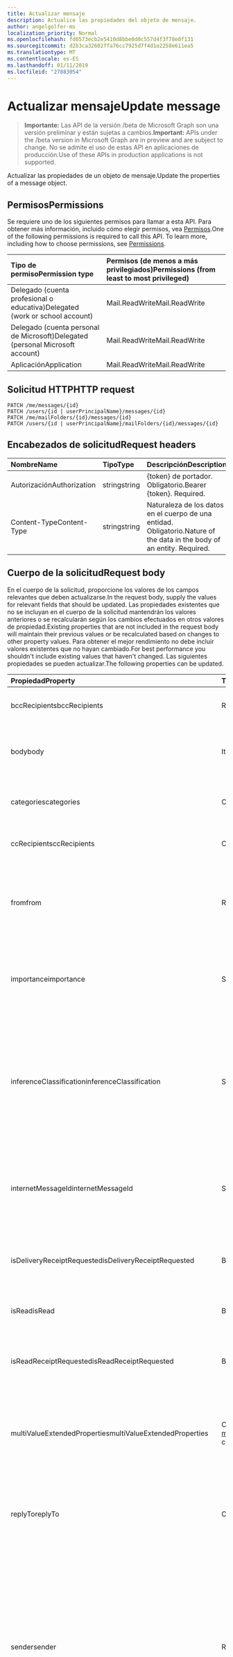 ```yaml
---
title: Actualizar mensaje
description: Actualice las propiedades del objeto de mensaje.
author: angelgolfer-ms
localization_priority: Normal
ms.openlocfilehash: fd0573ecb2e5410d8bbe0d0c557d4f3f78e0f131
ms.sourcegitcommit: d2b3ca32602ffa76cc7925d7f4d1e2258e611ea5
ms.translationtype: MT
ms.contentlocale: es-ES
ms.lasthandoff: 01/11/2019
ms.locfileid: "27883054"
---
```

# <a name="update-message"></a><span data-ttu-id="f3f52-103">Actualizar mensaje</span><span class="sxs-lookup"><span data-stu-id="f3f52-103">Update message</span></span>

> <span data-ttu-id="f3f52-104">**Importante:** Las API de la versión /beta de Microsoft Graph son una versión preliminar y están sujetas a cambios.</span><span class="sxs-lookup"><span data-stu-id="f3f52-104">**Important:** APIs under the /beta version in Microsoft Graph are in preview and are subject to change.</span></span> <span data-ttu-id="f3f52-105">No se admite el uso de estas API en aplicaciones de producción.</span><span class="sxs-lookup"><span data-stu-id="f3f52-105">Use of these APIs in production applications is not supported.</span></span>

<span data-ttu-id="f3f52-106">Actualizar las propiedades de un objeto de mensaje.</span><span class="sxs-lookup"><span data-stu-id="f3f52-106">Update the properties of a message object.</span></span>
## <a name="permissions"></a><span data-ttu-id="f3f52-107">Permisos</span><span class="sxs-lookup"><span data-stu-id="f3f52-107">Permissions</span></span>
<span data-ttu-id="f3f52-p102">Se requiere uno de los siguientes permisos para llamar a esta API. Para obtener más información, incluido cómo elegir permisos, vea [Permisos](/graph/permissions-reference).</span><span class="sxs-lookup"><span data-stu-id="f3f52-p102">One of the following permissions is required to call this API. To learn more, including how to choose permissions, see [Permissions](/graph/permissions-reference).</span></span>

|<span data-ttu-id="f3f52-110">Tipo de permiso</span><span class="sxs-lookup"><span data-stu-id="f3f52-110">Permission type</span></span>      | <span data-ttu-id="f3f52-111">Permisos (de menos a más privilegiados)</span><span class="sxs-lookup"><span data-stu-id="f3f52-111">Permissions (from least to most privileged)</span></span>              |
|:--------------------|:---------------------------------------------------------|
|<span data-ttu-id="f3f52-112">Delegado (cuenta profesional o educativa)</span><span class="sxs-lookup"><span data-stu-id="f3f52-112">Delegated (work or school account)</span></span> | <span data-ttu-id="f3f52-113">Mail.ReadWrite</span><span class="sxs-lookup"><span data-stu-id="f3f52-113">Mail.ReadWrite</span></span>    |
|<span data-ttu-id="f3f52-114">Delegado (cuenta personal de Microsoft)</span><span class="sxs-lookup"><span data-stu-id="f3f52-114">Delegated (personal Microsoft account)</span></span> | <span data-ttu-id="f3f52-115">Mail.ReadWrite</span><span class="sxs-lookup"><span data-stu-id="f3f52-115">Mail.ReadWrite</span></span>    |
|<span data-ttu-id="f3f52-116">Aplicación</span><span class="sxs-lookup"><span data-stu-id="f3f52-116">Application</span></span> | <span data-ttu-id="f3f52-117">Mail.ReadWrite</span><span class="sxs-lookup"><span data-stu-id="f3f52-117">Mail.ReadWrite</span></span> |

## <a name="http-request"></a><span data-ttu-id="f3f52-118">Solicitud HTTP</span><span class="sxs-lookup"><span data-stu-id="f3f52-118">HTTP request</span></span>
<!-- { "blockType": "ignored" } -->
```http
PATCH /me/messages/{id}
PATCH /users/{id | userPrincipalName}/messages/{id}
PATCH /me/mailFolders/{id}/messages/{id}
PATCH /users/{id | userPrincipalName}/mailFolders/{id}/messages/{id}
```
## <a name="request-headers"></a><span data-ttu-id="f3f52-119">Encabezados de solicitud</span><span class="sxs-lookup"><span data-stu-id="f3f52-119">Request headers</span></span>
| <span data-ttu-id="f3f52-120">Nombre</span><span class="sxs-lookup"><span data-stu-id="f3f52-120">Name</span></span>       | <span data-ttu-id="f3f52-121">Tipo</span><span class="sxs-lookup"><span data-stu-id="f3f52-121">Type</span></span> | <span data-ttu-id="f3f52-122">Descripción</span><span class="sxs-lookup"><span data-stu-id="f3f52-122">Description</span></span>|
|:-----------|:------|:----------|
| <span data-ttu-id="f3f52-123">Autorización</span><span class="sxs-lookup"><span data-stu-id="f3f52-123">Authorization</span></span>  | <span data-ttu-id="f3f52-124">string</span><span class="sxs-lookup"><span data-stu-id="f3f52-124">string</span></span>  | <span data-ttu-id="f3f52-p103">{token} de portador. Obligatorio.</span><span class="sxs-lookup"><span data-stu-id="f3f52-p103">Bearer {token}. Required.</span></span> |
| <span data-ttu-id="f3f52-127">Content-Type</span><span class="sxs-lookup"><span data-stu-id="f3f52-127">Content-Type</span></span> | <span data-ttu-id="f3f52-128">string</span><span class="sxs-lookup"><span data-stu-id="f3f52-128">string</span></span>  | <span data-ttu-id="f3f52-p104">Naturaleza de los datos en el cuerpo de una entidad. Obligatorio.</span><span class="sxs-lookup"><span data-stu-id="f3f52-p104">Nature of the data in the body of an entity. Required.</span></span> |
## <a name="request-body"></a><span data-ttu-id="f3f52-131">Cuerpo de la solicitud</span><span class="sxs-lookup"><span data-stu-id="f3f52-131">Request body</span></span>
<span data-ttu-id="f3f52-132">En el cuerpo de la solicitud, proporcione los valores de los campos relevantes que deben actualizarse.</span><span class="sxs-lookup"><span data-stu-id="f3f52-132">In the request body, supply the values for relevant fields that should be updated.</span></span> <span data-ttu-id="f3f52-133">Las propiedades existentes que no se incluyan en el cuerpo de la solicitud mantendrán los valores anteriores o se recalcularán según los cambios efectuados en otros valores de propiedad.</span><span class="sxs-lookup"><span data-stu-id="f3f52-133">Existing properties that are not included in the request body will maintain their previous values or be recalculated based on changes to other property values.</span></span> <span data-ttu-id="f3f52-134">Para obtener el mejor rendimiento no debe incluir valores existentes que no hayan cambiado.</span><span class="sxs-lookup"><span data-stu-id="f3f52-134">For best performance you shouldn't include existing values that haven't changed.</span></span> <span data-ttu-id="f3f52-135">Las siguientes propiedades se pueden actualizar.</span><span class="sxs-lookup"><span data-stu-id="f3f52-135">The following properties can be updated.</span></span>

| <span data-ttu-id="f3f52-136">Propiedad</span><span class="sxs-lookup"><span data-stu-id="f3f52-136">Property</span></span>     | <span data-ttu-id="f3f52-137">Tipo</span><span class="sxs-lookup"><span data-stu-id="f3f52-137">Type</span></span>   |<span data-ttu-id="f3f52-138">Descripción</span><span class="sxs-lookup"><span data-stu-id="f3f52-138">Description</span></span>|
|:---------------|:--------|:----------|
|<span data-ttu-id="f3f52-139">bccRecipients</span><span class="sxs-lookup"><span data-stu-id="f3f52-139">bccRecipients</span></span>|<span data-ttu-id="f3f52-140">Recipient</span><span class="sxs-lookup"><span data-stu-id="f3f52-140">Recipient</span></span>|<span data-ttu-id="f3f52-141">Los destinatarios de CCO del mensaje.</span><span class="sxs-lookup"><span data-stu-id="f3f52-141">The Bcc recipients for the message.</span></span> |
|<span data-ttu-id="f3f52-142">body</span><span class="sxs-lookup"><span data-stu-id="f3f52-142">body</span></span>|<span data-ttu-id="f3f52-143">ItemBody</span><span class="sxs-lookup"><span data-stu-id="f3f52-143">ItemBody</span></span>|<span data-ttu-id="f3f52-144">El cuerpo del mensaje.</span><span class="sxs-lookup"><span data-stu-id="f3f52-144">The body of the message.</span></span> <span data-ttu-id="f3f52-145">Actualizable sólo si isDraft = true.</span><span class="sxs-lookup"><span data-stu-id="f3f52-145">Updatable only if isDraft = true.</span></span>|
|<span data-ttu-id="f3f52-146">categories</span><span class="sxs-lookup"><span data-stu-id="f3f52-146">categories</span></span>|<span data-ttu-id="f3f52-147">Colección String</span><span class="sxs-lookup"><span data-stu-id="f3f52-147">String collection</span></span>|<span data-ttu-id="f3f52-148">Las categorías asociadas al mensaje.</span><span class="sxs-lookup"><span data-stu-id="f3f52-148">The categories associated with the message.</span></span>|
|<span data-ttu-id="f3f52-149">ccRecipients</span><span class="sxs-lookup"><span data-stu-id="f3f52-149">ccRecipients</span></span>|<span data-ttu-id="f3f52-150">Colección Recipient</span><span class="sxs-lookup"><span data-stu-id="f3f52-150">Recipient collection</span></span>|<span data-ttu-id="f3f52-151">Los destinatarios de Cc del mensaje.</span><span class="sxs-lookup"><span data-stu-id="f3f52-151">The Cc recipients for the message.</span></span> |
|<span data-ttu-id="f3f52-152">from</span><span class="sxs-lookup"><span data-stu-id="f3f52-152">from</span></span>|<span data-ttu-id="f3f52-153">Recipient</span><span class="sxs-lookup"><span data-stu-id="f3f52-153">Recipient</span></span>|<span data-ttu-id="f3f52-154">El propietario del buzón y el remitente del mensaje.</span><span class="sxs-lookup"><span data-stu-id="f3f52-154">The mailbox owner and sender of the message.</span></span> <span data-ttu-id="f3f52-155">Debe corresponder con el buzón real que se usa.</span><span class="sxs-lookup"><span data-stu-id="f3f52-155">Must correspond to the actual mailbox used.</span></span> |
|<span data-ttu-id="f3f52-156">importance</span><span class="sxs-lookup"><span data-stu-id="f3f52-156">importance</span></span>|<span data-ttu-id="f3f52-157">String</span><span class="sxs-lookup"><span data-stu-id="f3f52-157">String</span></span>|<span data-ttu-id="f3f52-p108">La importancia del mensaje. Los valores posibles son: `Low`, `Normal`, `High`.</span><span class="sxs-lookup"><span data-stu-id="f3f52-p108">The importance of the message. Possible values are: `Low`, `Normal`, `High`.</span></span>|
|<span data-ttu-id="f3f52-160">inferenceClassification</span><span class="sxs-lookup"><span data-stu-id="f3f52-160">inferenceClassification</span></span> | <span data-ttu-id="f3f52-161">String</span><span class="sxs-lookup"><span data-stu-id="f3f52-161">String</span></span> | <span data-ttu-id="f3f52-p109">La clasificación del mensaje para el usuario, según relevancia inferida, importancia o según una invalidación explícita. Los valores posibles son: `focused` o `other`.</span><span class="sxs-lookup"><span data-stu-id="f3f52-p109">The classification of the message for the user, based on inferred relevance or importance, or on an explicit override. Possible values are: `focused` or `other`.</span></span> |
|<span data-ttu-id="f3f52-164">internetMessageId</span><span class="sxs-lookup"><span data-stu-id="f3f52-164">internetMessageId</span></span> |<span data-ttu-id="f3f52-165">String</span><span class="sxs-lookup"><span data-stu-id="f3f52-165">String</span></span> |<span data-ttu-id="f3f52-166">El identificador del mensaje en el formato especificado por [RFC2822](https://www.ietf.org/rfc/rfc2822.txt).</span><span class="sxs-lookup"><span data-stu-id="f3f52-166">The message ID in the format specified by [RFC2822](https://www.ietf.org/rfc/rfc2822.txt).</span></span> <span data-ttu-id="f3f52-167">Actualizable sólo si isDraft = true.</span><span class="sxs-lookup"><span data-stu-id="f3f52-167">Updatable only if isDraft = true.</span></span>|
|<span data-ttu-id="f3f52-168">isDeliveryReceiptRequested</span><span class="sxs-lookup"><span data-stu-id="f3f52-168">isDeliveryReceiptRequested</span></span>|<span data-ttu-id="f3f52-169">Booleano</span><span class="sxs-lookup"><span data-stu-id="f3f52-169">Boolean</span></span>|<span data-ttu-id="f3f52-170">Indica si se solicita confirmación de lectura para el mensaje.</span><span class="sxs-lookup"><span data-stu-id="f3f52-170">Indicates whether a read receipt is requested for the message.</span></span>|
|<span data-ttu-id="f3f52-171">isRead</span><span class="sxs-lookup"><span data-stu-id="f3f52-171">isRead</span></span>|<span data-ttu-id="f3f52-172">Booleano</span><span class="sxs-lookup"><span data-stu-id="f3f52-172">Boolean</span></span>|<span data-ttu-id="f3f52-173">Indica si se ha leído el mensaje.</span><span class="sxs-lookup"><span data-stu-id="f3f52-173">Indicates whether the message has been read.</span></span>|
|<span data-ttu-id="f3f52-174">isReadReceiptRequested</span><span class="sxs-lookup"><span data-stu-id="f3f52-174">isReadReceiptRequested</span></span>|<span data-ttu-id="f3f52-175">Booleano</span><span class="sxs-lookup"><span data-stu-id="f3f52-175">Boolean</span></span>|<span data-ttu-id="f3f52-176">Indica si se solicita confirmación de lectura para el mensaje.</span><span class="sxs-lookup"><span data-stu-id="f3f52-176">Indicates whether a read receipt is requested for the message.</span></span>|
|<span data-ttu-id="f3f52-177">multiValueExtendedProperties</span><span class="sxs-lookup"><span data-stu-id="f3f52-177">multiValueExtendedProperties</span></span>|<span data-ttu-id="f3f52-178">Colección [multiValueLegacyExtendedProperty](../resources/multivaluelegacyextendedproperty.md)</span><span class="sxs-lookup"><span data-stu-id="f3f52-178">[multiValueLegacyExtendedProperty](../resources/multivaluelegacyextendedproperty.md) collection</span></span>| <span data-ttu-id="f3f52-179">La colección de propiedades extendidas de varios valores definidos para el mensaje.</span><span class="sxs-lookup"><span data-stu-id="f3f52-179">The collection of multi-value extended properties defined for the message.</span></span> <span data-ttu-id="f3f52-180">Admite valores NULL.</span><span class="sxs-lookup"><span data-stu-id="f3f52-180">Nullable.</span></span>|
|<span data-ttu-id="f3f52-181">replyTo</span><span class="sxs-lookup"><span data-stu-id="f3f52-181">replyTo</span></span>|<span data-ttu-id="f3f52-182">Colección Recipient</span><span class="sxs-lookup"><span data-stu-id="f3f52-182">Recipient collection</span></span>|<span data-ttu-id="f3f52-183">Las direcciones de correo electrónico que se utilizan al responder.</span><span class="sxs-lookup"><span data-stu-id="f3f52-183">The email addresses to use when replying.</span></span> <span data-ttu-id="f3f52-184">Actualizable sólo si isDraft = true.</span><span class="sxs-lookup"><span data-stu-id="f3f52-184">Updatable only if isDraft = true.</span></span>|
|<span data-ttu-id="f3f52-185">sender</span><span class="sxs-lookup"><span data-stu-id="f3f52-185">sender</span></span>|<span data-ttu-id="f3f52-186">Recipient</span><span class="sxs-lookup"><span data-stu-id="f3f52-186">Recipient</span></span>|<span data-ttu-id="f3f52-187">La cuenta que se utiliza realmente para generar el mensaje.</span><span class="sxs-lookup"><span data-stu-id="f3f52-187">The account that is actually used to generate the message.</span></span> <span data-ttu-id="f3f52-188">Actualizable cuando se envía un mensaje desde un [buzón compartido](https://docs.microsoft.com/en-us/exchange/collaboration/shared-mailboxes/shared-mailboxes)o enviar un mensaje como un [delegado](https://support.office.com/en-us/article/allow-someone-else-to-manage-your-mail-and-calendar-41c40c04-3bd1-4d22-963a-28eafec25926).</span><span class="sxs-lookup"><span data-stu-id="f3f52-188">Updatable when sending a message from a [shared mailbox](https://docs.microsoft.com/en-us/exchange/collaboration/shared-mailboxes/shared-mailboxes), or sending a message as a [delegate](https://support.office.com/en-us/article/allow-someone-else-to-manage-your-mail-and-calendar-41c40c04-3bd1-4d22-963a-28eafec25926).</span></span> <span data-ttu-id="f3f52-189">En cualquier caso, el valor debe corresponder al buzón real que se usa.</span><span class="sxs-lookup"><span data-stu-id="f3f52-189">In any case, the value must correspond to the actual mailbox used.</span></span>|
|<span data-ttu-id="f3f52-190">singleValueExtendedProperties</span><span class="sxs-lookup"><span data-stu-id="f3f52-190">singleValueExtendedProperties</span></span>|<span data-ttu-id="f3f52-191">Colección [singleValueLegacyExtendedProperty](../resources/singlevaluelegacyextendedproperty.md)</span><span class="sxs-lookup"><span data-stu-id="f3f52-191">[singleValueLegacyExtendedProperty](../resources/singlevaluelegacyextendedproperty.md) collection</span></span>| <span data-ttu-id="f3f52-192">La colección de propiedades extendidas de valor único definido para el mensaje.</span><span class="sxs-lookup"><span data-stu-id="f3f52-192">The collection of single-value extended properties defined for the message.</span></span> <span data-ttu-id="f3f52-193">Admite valores NULL.</span><span class="sxs-lookup"><span data-stu-id="f3f52-193">Nullable.</span></span>|
|<span data-ttu-id="f3f52-194">subject</span><span class="sxs-lookup"><span data-stu-id="f3f52-194">subject</span></span>|<span data-ttu-id="f3f52-195">Cadena</span><span class="sxs-lookup"><span data-stu-id="f3f52-195">String</span></span>|<span data-ttu-id="f3f52-196">El asunto del mensaje.</span><span class="sxs-lookup"><span data-stu-id="f3f52-196">The subject of the message.</span></span> <span data-ttu-id="f3f52-197">Actualizable sólo si isDraft = true.</span><span class="sxs-lookup"><span data-stu-id="f3f52-197">Updatable only if isDraft = true.</span></span>|
|<span data-ttu-id="f3f52-198">toRecipients</span><span class="sxs-lookup"><span data-stu-id="f3f52-198">toRecipients</span></span>|<span data-ttu-id="f3f52-199">Colección Recipient</span><span class="sxs-lookup"><span data-stu-id="f3f52-199">Recipient collection</span></span>|<span data-ttu-id="f3f52-200">Los destinatarios para el mensaje.</span><span class="sxs-lookup"><span data-stu-id="f3f52-200">The To recipients for the message.</span></span> |

<span data-ttu-id="f3f52-201">Dado que el recurso **message** admite [extensiones](/graph/extensibility-overview), puede utilizar la operación `PATCH` para agregar, actualizar o eliminar sus propios datos específicos de la aplicación en las propiedades personalizadas de una extensión en una instancia **message** existente.</span><span class="sxs-lookup"><span data-stu-id="f3f52-201">Since the **message** resource supports [extensions](/graph/extensibility-overview), you can use the `PATCH` operation to add, update, or delete your own app-specific data in custom properties of an extension in an existing **message** instance.</span></span>

## <a name="response"></a><span data-ttu-id="f3f52-202">Respuesta</span><span class="sxs-lookup"><span data-stu-id="f3f52-202">Response</span></span>

<span data-ttu-id="f3f52-203">Si se ejecuta correctamente, este método devuelve un código de respuesta `200 OK` y el objeto [message](../resources/message.md) actualizado en el cuerpo de la respuesta.</span><span class="sxs-lookup"><span data-stu-id="f3f52-203">If successful, this method returns a `200 OK` response code and updated [message](../resources/message.md) object in the response body.</span></span>
## <a name="example"></a><span data-ttu-id="f3f52-204">Ejemplo</span><span class="sxs-lookup"><span data-stu-id="f3f52-204">Example</span></span>
##### <a name="request"></a><span data-ttu-id="f3f52-205">Solicitud</span><span class="sxs-lookup"><span data-stu-id="f3f52-205">Request</span></span>
<span data-ttu-id="f3f52-206">Aquí tiene un ejemplo de la solicitud.</span><span class="sxs-lookup"><span data-stu-id="f3f52-206">Here is an example of the request.</span></span>
<!-- {
  "blockType": "request",
  "name": "update_message"
}-->
```http
PATCH https://graph.microsoft.com/beta/me/messages/{id}
Content-type: application/json
Content-length: 248

{
  "subject": "subject-value",
  "body": {
    "contentType": "",
    "content": "content-value"
  },
  "inferenceClassification": "other"
}
```
##### <a name="response"></a><span data-ttu-id="f3f52-207">Respuesta</span><span class="sxs-lookup"><span data-stu-id="f3f52-207">Response</span></span>
<span data-ttu-id="f3f52-p116">Aquí tiene un ejemplo de la respuesta. Nota: Puede que el objeto de respuesta que aparece aquí se trunque para abreviar. Todas las propiedades se devolverán de una llamada real.</span><span class="sxs-lookup"><span data-stu-id="f3f52-p116">Here is an example of the response. Note: The response object shown here may be truncated for brevity. All of the properties will be returned from an actual call.</span></span>
<!-- {
  "blockType": "response",
  "truncated": true,
  "@odata.type": "microsoft.graph.message"
} -->
```http
HTTP/1.1 200 OK
Content-type: application/json
Content-length: 248

{
  "receivedDateTime": "2016-10-19T10:37:00Z",
  "sentDateTime": "2016-10-19T10:37:00Z",
  "hasAttachments": true,
  "subject": "subject-value",
  "body": {
    "contentType": "",
    "content": "content-value"
  },
  "bodyPreview": "bodyPreview-value",
  "inferenceClassification": "other"
}
```

## <a name="see-also"></a><span data-ttu-id="f3f52-211">Vea también</span><span class="sxs-lookup"><span data-stu-id="f3f52-211">See also</span></span>

- [<span data-ttu-id="f3f52-212">Agregar datos personalizados a los recursos mediante extensiones</span><span class="sxs-lookup"><span data-stu-id="f3f52-212">Add custom data to resources using extensions</span></span>](/graph/extensibility-overview)
- [<span data-ttu-id="f3f52-213">Agregar datos personalizados a usuarios mediante extensiones abiertas (versión preliminar)</span><span class="sxs-lookup"><span data-stu-id="f3f52-213">Add custom data to users using open extensions (preview)</span></span>](/graph/extensibility-open-users)
- [<span data-ttu-id="f3f52-214">Agregar datos personalizados a grupos mediante extensiones de esquema (versión preliminar)</span><span class="sxs-lookup"><span data-stu-id="f3f52-214">Add custom data to groups using schema extensions (preview)</span></span>](/graph/extensibility-schema-groups)

<!-- uuid: 8fcb5dbc-d5aa-4681-8e31-b001d5168d79
2015-10-25 14:57:30 UTC -->
<!-- {
  "type": "#page.annotation",
  "description": "Update message",
  "keywords": "",
  "section": "documentation",
  "tocPath": ""
}-->
